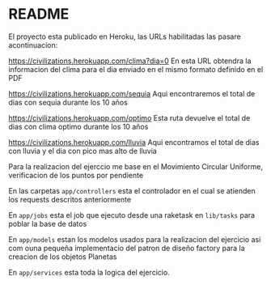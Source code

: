 # README

El proyecto esta publicado en Heroku, las URLs habilitadas las pasare acontinuacion:

https://civilizations.herokuapp.com/clima?dia=0
En esta URL obtendra la informacion del clima para el dia enviado en el mismo formato definido en el PDF

https://civilizations.herokuapp.com/sequia
Aqui encontraremos el total de dias con sequia durante los 10 años

https://civilizations.herokuapp.com/optimo
Esta ruta devuelve el total de dias con clima optimo durante los 10 años

https://civilizations.herokuapp.com/lluvia
Aqui encontramos el total de dias con lluvia y el dia con pico mas alto de lluvia

Para la realizacion del ejerccio me base en el Movimiento Circular Uniforme, verificacion de los puntos por pendiente

En las carpetas `app/controllers` esta el controlador en el cual se atienden los requests descritos anteriormente

En `app/jobs` esta el job que ejecuto desde una raketask en `lib/tasks` para poblar la base de datos

En `app/models` estan los modelos usados para la realizacion del ejercicio asi com ouna pequeña implementacio del patron de diseño
factory para la creacion de los objetos Planetas

En `app/services` esta toda la logica del ejercicio.
